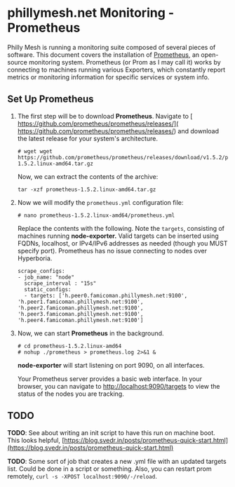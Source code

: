 # phillymesh.net Monitoring - Prometheus

Philly Mesh is running a monitoring suite composed of several pieces of software. This document covers the installation of [Prometheus](https://prometheus.io/), an open-source monitoring system. Prometheus (or Prom as I may call it) works by connecting to machines running various Exporters, which constantly report metrics or monitoring information for specific services or system info.


## Set Up Prometheus

1. The first step will be to download **Prometheus**. Navigate to [  https://github.com/prometheus/prometheus/releases/](  https://github.com/prometheus/prometheus/releases/) and download the latest release for your system's architecture.

	```
	# wget wget https://github.com/prometheus/prometheus/releases/download/v1.5.2/prometheus-1.5.2.linux-amd64.tar.gz
	```

	Now, we can extract the contents of the archive:

	```
	tar -xzf prometheus-1.5.2.linux-amd64.tar.gz
	```

1. Now we will modify the `prometheus.yml` configuration file:

	```
	# nano prometheus-1.5.2.linux-amd64/prometheus.yml
	```

	Replace the contents with the following. Note the `targets`, consisting of machines running **node-exporter.** Valid targets can be inserted using FQDNs, localhost, or IPv4/IPv6 addresses as needed (though you MUST specify port). Prometheus has no issue connecting to nodes over Hyperboria.

	```
	scrape_configs:
 	- job_name: "node"
	  scrape_interval : "15s"
	  static_configs:
	  - targets: ['h.peer0.famicoman.phillymesh.net:9100', 'h.peer1.famicoman.phillymesh.net:9100', 'h.peer2.famicoman.phillymesh.net:9100', 'h.peer3.famicoman.phillymesh.net:9100', 'h.peer4.famicoman.phillymesh.net:9100']
	```


1. Now, we can start **Prometheus** in the background.

	```
	# cd prometheus-1.5.2.linux-amd64
	# nohup ./prometheus > prometheus.log 2>&1 &
	```

	**node-exporter** will start listening on port 9090, on all interfaces. 

	Your Prometheus server provides a basic web interface. In your browser, you can navigate to [http://localhost:9090/targets](http://localhost:9090/targets) to view the status of the nodes you are tracking.

## TODO

**TODO**: See about writing an init script to have this run on machine boot. This looks helpful, [https://blog.svedr.in/posts/prometheus-quick-start.html](https://blog.svedr.in/posts/prometheus-quick-start.html)

**TODO**: Some sort of job that creates a new .yml file with an updated targets list. Could be done in a script or something. Also, you can restart prom remotely, `curl -s -XPOST localhost:9090/-/reload`.
